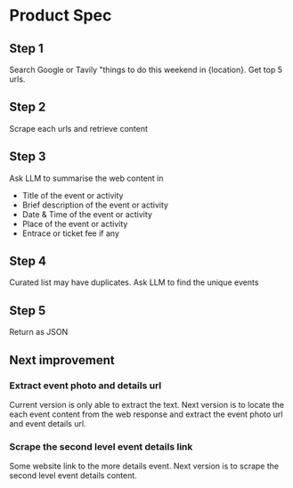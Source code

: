 # Product Spec

## Step 1
Search Google or Tavily "things to do this weekend in {location}. Get top 5 urls.

## Step 2
Scrape each urls and retrieve content

## Step 3
Ask LLM to summarise the web content in
- Title of the event or activity
- Brief description of the event or activity
- Date & Time of the event or activity
- Place of the event or activity
- Entrace or ticket fee if any

## Step 4
Curated list may have duplicates. Ask LLM to find the unique events

## Step 5
Return as JSON

## Next improvement
### Extract event photo and details url
Current version is only able to extract the text. Next version is to locate the each event content from the web response and extract the event photo url and event details url.

### Scrape the second level event details link
Some website link to the more details event. Next version is to scrape the second level event details content.